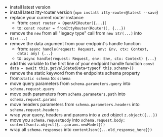 - install latest version
- install latest itty-router version (`npm install itty-router@latest --save`)
- replace your current router instance
  - from: `const router = OpenAPIRouter({...})`
  - to:  `const router = fromIttyRouter(Router(), {...})`
- remove the `new` from all "legacy type" call from `new Str(...)` into `Str(...)`
- remove the data argument from your endpoint's handle function 
  - from: `async handle(request: Request, env: Env, ctx: Context, data: any) {...}`
  - to: `async handle(request: Request, env: Env, ctx: Context) {...}`
- add this variable to the first line of your endpoint handle function `const data = await this.getValidatedData<typeof this.schema>()`
- remove the static keyword from the endpoints schema property from:`static schema` to: `schema`
- move query parameters from `schema.parameters.query` into `schema.request.query`
- move path parameters from `schema.parameters.path` into `schema.request.params`
- move headers parameters from `schema.parameters.headers` into `schema.request.headers`
- wrap your query, headers and params into a zod object `z.object({...})`
- move you `schema.requestBody` into `schema.request.body: contentJson(z.object({...params.newModel}))`
- wrap all `schema.responses` into `contentJson({...old_response_here}})`
